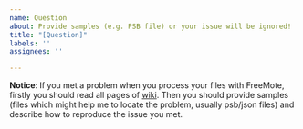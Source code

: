 ```yaml
---
name: Question
about: Provide samples (e.g. PSB file) or your issue will be ignored!
title: "[Question]"
labels: ''
assignees: ''

---
```


**Notice**: If you met a problem when you process your files with FreeMote, firstly you should read all pages of [wiki](https://github.com/UlyssesWu/FreeMote/wiki). Then you should provide samples (files which might help me to locate the problem, usually psb/json files) and describe how to reproduce the issue you met.
